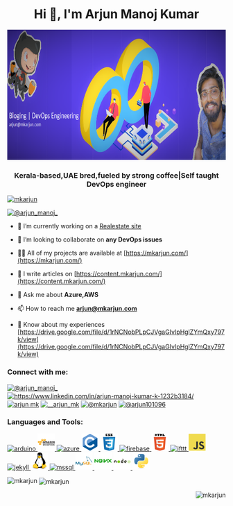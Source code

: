 <h1 align="center">Hi 👋, I'm Arjun Manoj Kumar</h1>
<p align="center">
  <img width="1000px" height="300px" src="mkarjunbnr.png" alt="hello">
</p>
<h3 align="center">Kerala-based,UAE bred,fueled by strong coffee|Self taught DevOps engineer</h3>

<p align="left"> <a href="https://github.com/ryo-ma/github-profile-trophy"><img src="https://github-profile-trophy.vercel.app/?username=mkarjun" alt="mkarjun" /></a> </p>

<p align="left"> <a href="https://twitter.com/@arjun_manoj_" target="blank"><img src="https://img.shields.io/twitter/follow/@ajun_manoj_?logo=Arjun&style=social" alt="@arjun_manoj_" /></a> </p>

- 🔭 I’m currently working on a [Realestate site](http://gamakh.com/)

- 👯 I’m looking to collaborate on **any DevOps issues**

- 👨‍💻 All of my projects are available at [https://mkarjun.com/](https://mkarjun.com/)

- 📝 I write articles on [https://content.mkarjun.com/](https://content.mkarjun.com/)

- 💬 Ask me about **Azure,AWS**

- 📫 How to reach me **arjun@mkarjun.com**

- 📄 Know about my experiences [https://drive.google.com/file/d/1rNCNobPLpCJVgaGIvIpHglZYmQxy797k/view](https://drive.google.com/file/d/1rNCNobPLpCJVgaGIvIpHglZYmQxy797k/view)

<h3 align="left">Connect with me:</h3>
<p align="left">
<a href="https://twitter.com/@arjun_manoj_" target="blank"><img align="center" src="https://raw.githubusercontent.com/rahuldkjain/github-profile-readme-generator/master/src/images/icons/Social/twitter.svg" alt="@arjun_manoj_" height="30" width="40" /></a>
<a href="https://linkedin.com/in/https://www.linkedin.com/in/arjun-manoj-kumar-k-1232b3184/" target="blank"><img align="center" src="https://raw.githubusercontent.com/rahuldkjain/github-profile-readme-generator/master/src/images/icons/Social/linked-in-alt.svg" alt="https://www.linkedin.com/in/arjun-manoj-kumar-k-1232b3184/" height="30" width="40" /></a>
<a href="https://fb.com/arjun mk" target="blank"><img align="center" src="https://raw.githubusercontent.com/rahuldkjain/github-profile-readme-generator/master/src/images/icons/Social/facebook.svg" alt="arjun mk" height="30" width="40" /></a>
<a href="https://instagram.com/__arjun_mk" target="blank"><img align="center" src="https://raw.githubusercontent.com/rahuldkjain/github-profile-readme-generator/master/src/images/icons/Social/instagram.svg" alt="__arjun_mk" height="30" width="40" /></a>
<a href="https://hashnode.com/@mkarjun" target="blank"><img align="center" src="https://raw.githubusercontent.com/rahuldkjain/github-profile-readme-generator/master/src/images/icons/Social/hashnode.svg" alt="@mkarjun" height="30" width="40" /></a>
<a href="https://medium.com/@arjun101096" target="blank"><img align="center" src="https://raw.githubusercontent.com/rahuldkjain/github-profile-readme-generator/master/src/images/icons/Social/medium.svg" alt="@arjun101096" height="30" width="40" /></a>
</p>

<h3 align="left">Languages and Tools:</h3>
<p align="left"> <a href="https://www.arduino.cc/" target="_blank" rel="noreferrer"> <img src="https://cdn.worldvectorlogo.com/logos/arduino-1.svg" alt="arduino" width="40" height="40"/> </a> <a href="https://aws.amazon.com" target="_blank" rel="noreferrer"> <img src="https://raw.githubusercontent.com/devicons/devicon/master/icons/amazonwebservices/amazonwebservices-original-wordmark.svg" alt="aws" width="40" height="40"/> </a> <a href="https://azure.microsoft.com/en-in/" target="_blank" rel="noreferrer"> <img src="https://www.vectorlogo.zone/logos/microsoft_azure/microsoft_azure-icon.svg" alt="azure" width="40" height="40"/> </a> <a href="https://www.cprogramming.com/" target="_blank" rel="noreferrer"> <img src="https://raw.githubusercontent.com/devicons/devicon/master/icons/c/c-original.svg" alt="c" width="40" height="40"/> </a> <a href="https://www.w3schools.com/css/" target="_blank" rel="noreferrer"> <img src="https://raw.githubusercontent.com/devicons/devicon/master/icons/css3/css3-original-wordmark.svg" alt="css3" width="40" height="40"/> </a> <a href="https://firebase.google.com/" target="_blank" rel="noreferrer"> <img src="https://www.vectorlogo.zone/logos/firebase/firebase-icon.svg" alt="firebase" width="40" height="40"/> </a> <a href="https://www.w3.org/html/" target="_blank" rel="noreferrer"> <img src="https://raw.githubusercontent.com/devicons/devicon/master/icons/html5/html5-original-wordmark.svg" alt="html5" width="40" height="40"/> </a> <a href="https://ifttt.com/" target="_blank" rel="noreferrer"> <img src="https://www.vectorlogo.zone/logos/ifttt/ifttt-ar21.svg" alt="ifttt" width="40" height="40"/> </a> <a href="https://developer.mozilla.org/en-US/docs/Web/JavaScript" target="_blank" rel="noreferrer"> <img src="https://raw.githubusercontent.com/devicons/devicon/master/icons/javascript/javascript-original.svg" alt="javascript" width="40" height="40"/> </a> <a href="https://jekyllrb.com/" target="_blank" rel="noreferrer"> <img src="https://www.vectorlogo.zone/logos/jekyllrb/jekyllrb-icon.svg" alt="jekyll" width="40" height="40"/> </a> <a href="https://www.linux.org/" target="_blank" rel="noreferrer"> <img src="https://raw.githubusercontent.com/devicons/devicon/master/icons/linux/linux-original.svg" alt="linux" width="40" height="40"/> </a> <a href="https://www.microsoft.com/en-us/sql-server" target="_blank" rel="noreferrer"> <img src="https://www.svgrepo.com/show/303229/microsoft-sql-server-logo.svg" alt="mssql" width="40" height="40"/> </a> <a href="https://www.mysql.com/" target="_blank" rel="noreferrer"> <img src="https://raw.githubusercontent.com/devicons/devicon/master/icons/mysql/mysql-original-wordmark.svg" alt="mysql" width="40" height="40"/> </a> <a href="https://www.nginx.com" target="_blank" rel="noreferrer"> <img src="https://raw.githubusercontent.com/devicons/devicon/master/icons/nginx/nginx-original.svg" alt="nginx" width="40" height="40"/> </a> <a href="https://nodejs.org" target="_blank" rel="noreferrer"> <img src="https://raw.githubusercontent.com/devicons/devicon/master/icons/nodejs/nodejs-original-wordmark.svg" alt="nodejs" width="40" height="40"/> </a> <a href="https://www.python.org" target="_blank" rel="noreferrer"> <img src="https://raw.githubusercontent.com/devicons/devicon/master/icons/python/python-original.svg" alt="python" width="40" height="40"/> </a> </p>

<p><img align="left" src="https://github-readme-stats.vercel.app/api/top-langs?username=mkarjun&show_icons=true&locale=en&layout=compact" alt="mkarjun" /></p>

<p>&nbsp;<img align="center" src="https://github-readme-stats.vercel.app/api?username=mkarjun&show_icons=true&locale=en" alt="mkarjun" /></p>

<p><img align="right" src="https://github-readme-streak-stats.herokuapp.com/?user=mkarjun&" alt="mkarjun" /></p>

